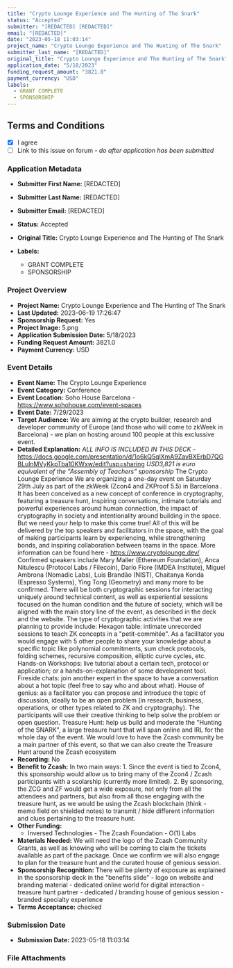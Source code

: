 ```yaml
---
title: "Crypto Lounge Experience and The Hunting of The Snark"
status: "Accepted"
submitter: "[REDACTED] [REDACTED]"
email: "[REDACTED]"
date: "2023-05-18 11:03:14"
project_name: "Crypto Lounge Experience and The Hunting of The Snark"
submitter_last_name: "[REDACTED]"
original_title: "Crypto Lounge Experience and The Hunting of The Snark"
application_date: "5/18/2023"
funding_request_amount: "3821.0"
payment_currency: "USD"
labels:
  - GRANT COMPLETE
  - SPONSORSHIP
---
```


## Terms and Conditions

- [X] I agree
- [ ] Link to this issue on forum - _do after application has been submitted_

### Application Metadata

- **Submitter First Name:**
  [REDACTED]
- **Submitter Last Name:**
  [REDACTED]
- **Submitter Email:**
  [REDACTED]
- **Status:**
  Accepted
- **Original Title:**
  Crypto Lounge Experience and The Hunting of The Snark

- **Labels:**
  - GRANT COMPLETE
  - SPONSORSHIP

### Project Overview

- **Project Name:**
  Crypto Lounge Experience and The Hunting of The Snark
- **Last Updated:**
  2023-06-19 17:26:47
- **Sponsorship Request:**
  Yes
- **Project Image:**
  5.png
- **Application Submission Date:**
  5/18/2023
- **Funding Request Amount:**
  3821.0
- **Payment Currency:**
  USD

### Event Details

- **Event Name:**
  The Crypto Lounge Experience
- **Event Category:**
  Conference
- **Event Location:**
  Soho House Barcelona - https://www.sohohouse.com/event-spaces
- **Event Date:**
  7/29/2023
- **Target Audience:**
  We are aiming at the crypto builder, research and developer community of Europe (and those who will come to zkWeek in Barcelona) - we plan on hosting around 100 people at this exclussive event.
- **Detailed Explanation:**
  *ALL INFO IS INCLUDED IN THIS DECK -* https://docs.google.com/presentation/d/1o6kQ5qlXmA9ZavBXErbD7QGBLulnMVyKkpTba10KWxw/edit?usp=sharing *USD3,821 is euro equivalent of the "Assembly of Teachers" sponsorship* The Crypto Lounge Experience We are organizing a one-day event on Saturday 29th July as part of the zkWeek (Zcon4 and ZKProof 5.5) in Barcelona . It has been conceived as a new concept of conference in cryptography, featuring a treasure hunt, inspiring conversations, intimate tutorials and powerful experiences around human connection, the impact of cryptography in society and intentionality around building in the space. But we need your help to make this come true! All of this will be delivered by the top speakers and facilitators in the space, with the goal of making participants learn by experiencing, while strengthening bonds, and inspiring collaboration between teams in the space. More information can be found here - https://www.cryptolounge.dev/ Confirmed speakers include Mary Maller (Ethereum Foundation), Anca Nitulescu (Protocol Labs / Filecoin), Darío Fiore (IMDEA Institute), Miguel Ambrona (Nomadic Labs), Luis Brandão (NIST), Chaitanya Konda (Espresso Systems), Ying Tong (Geometry) and many more to be confirmed. There will be both cryptographic sessions for interacting uniquely around technical content, as well as experiential sessions focused on the human condition and the future of society, which will be aligned with the main story line of the event, as described in the deck and the website. The type of cryptographic activities that we are planning to provide include: Hexagon table: intimate unrecorded sessions to teach ZK concepts in a "petit-commitée". As a facilitator you would engage with 5 other people to share your knowledge about a specific topic like polynomial commitments, sum check protocols, folding schemes, recursive composition, elliptic curve cycles, etc. Hands-on Workshops: live tutorial about a certain tech, protocol or application; or a hands-on-explanation of some development tool. Fireside chats: join another expert in the space to have a conversation about a hot topic (feel free to say who and about what). House of genius: as a facilitator you can propose and introduce the topic of discussion, ideally to be an open problem (in research, business, operations, or other types related to ZK and cryptography). The participants will use their creative thinking to help solve the problem or open question. Treasure Hunt: help us build and moderate the "Hunting of the SNARK", a large treasure hunt that will span online and IRL for the whole day of the event. We would love to have the Zcash community be a main partner of this event, so that we can also create the Treasure Hunt around the Zcash ecosystem
- **Recording:**
  No
- **Benefit to Zcash:**
  In two main ways: 1. Since the event is tied to Zcon4, this sponsorship would allow us to bring many of the Zcon4 / Zcash participants with a scolarship (currently more limited). 2. By sponsoring, the ZCG and ZF would get a wide exposure, not only from all the attendees and partners, but also from all those engaging with the treasure hunt, as we would be using the Zcash blockchain (think - memo field on shielded notes) to transmit / hide different information and clues pertaining to the treasure hunt.
- **Other Funding:**
  - Inversed Technologies - The Zcash Foundation - O(1) Labs
- **Materials Needed:**
  We will need the logo of the Zcash Community Grants, as well as knowing who will be coming to claim the tickets available as part of the package. Once we confirm we will also engage to plan for the treasure hunt and the curated house of genious session.
- **Sponsorship Recognition:**
  There will be plenty of exposure as explained in the sponsorship deck in the "benefits slide" - logo on website and branding material - dedicated online world for digital interaction - treasure hunt partner - dedicated / branding house of genious session - branded specialty experience
- **Terms Acceptance:**
  checked

### Submission Date

- **Submission Date:**
  2023-05-18 11:03:14

### File Attachments


